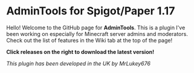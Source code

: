 # AdminTools for Spigot/Paper 1.17
Hello! Welcome to the GitHub page for **AdminTools**. This is a plugin I've been working on especially for Minecraft server admins and moderators. Check out the list of features in the Wiki tab at the top of the page!

**Click releases on the right to download the latest version!**

*This plugin has been developed in the UK by MrLukey676*
